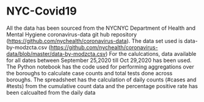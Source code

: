 # NYC-Covid19
All the data has been sourced from the NYCNYC Department of Health and Mental Hygiene coronavirus-data git hub repository (https://github.com/nychealth/coronavirus-data).
The data set used is data-by-modzcta.csv (https://github.com/nychealth/coronavirus-data/blob/master/data-by-modzcta.csv)
For the calulcations, data available for all dates between September 25,2020 till Oct 29,2020 has been used.
The Python notebook has the code used for performing aggregations over the boroughs to calculate case counts and total tests done across boroughs. 
The spreadsheet has the calculation of daily counts (#cases and #tests) from the cumulative count data and the percentage positive rate has been calcualted from the daily data
